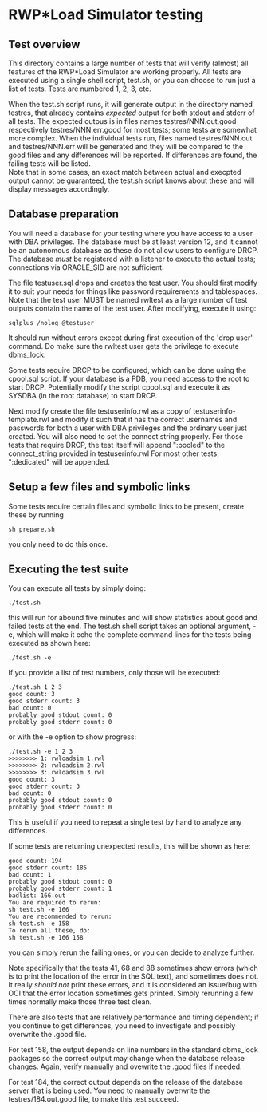 # RWP\*Load Simulator testing

## Test overview

This directory contains a large number of tests that will verify (almost) all features of
the RWP\*Load Simulator are working properly.
All tests are executed using a single shell script, test.sh, or you can choose to run
just a list of tests.
Tests are numbered 1, 2, 3, etc.

When the test.sh script runs, it will generate output in the directory named testres, that
already contains _expected_ output for both stdout and stderr of all tests.
The expected outpus is in files names testres/NNN.out.good respectively testres/NNN.err.good
for most tests; some tests are somewhat more complex.
When the individual tests run, files named testres/NNN.out and testres/NNN.err will be generated
and they will be compared to the good files and any differences will be reported.
If differences are found, the failing tests will be listed.  
Note that in some cases, an exact match between actual and execpted output cannot be guaranteed,
the test.sh script knows about these and will display messages accordingly.

## Database preparation

You will need a database for your testing where you have access to a user with DBA privileges.
The database must be at least version 12, and it cannot be an autonomous database as these
do not allow users to configure DRCP.
The database _must_ be registered with a listener to execute the actual tests;
connections via ORACLE_SID are not sufficient.

The file testuser.sql drops and creates the test user.
You should first modify it to suit your needs for things like password requirements
and tablespaces.
Note that the test user MUST be named rwltest
as a large number of test outputs contain the name of the test user.
After modifying, execute it using:

```
sqlplus /nolog @testuser
```

It should run without errors except during first execution of the 'drop user' command.
Do make sure the rwltest user gets the privilege to execute dbms_lock.

Some tests require DRCP to be configured, which can be done using the cpool.sql script.
If your database is a PDB, you need access to the root to start DRCP.
Potentially modify the script cpool.sql and execute it as SYSDBA (in the root
database) to start DRCP.

Next modify create the file testuserinfo.rwl as a copy of testuserinfo-template.rwl
and modify it such that it has the correct usernames and
passwords for both a user with DBA privileges and the ordinary user just created.
You will also need to set the connect string properly.
For those tests that require DRCP, the test itself will append ":pooled" to the connect_string
provided in testuserinfo.rwl
For most other tests, ":dedicated" will be appended.

## Setup a few files and symbolic links

Some tests require certain files and symbolic links to be present, create these by running

```
sh prepare.sh
```

you only need to do this once.

## Executing the test suite

You can execute all tests by simply doing:

```
./test.sh
```

this will run for abound five minutes and will show statistics about good and failed tests at the end.
The test.sh shell script takes an optional argument, -e, which will make it echo the complete
command lines for the tests being executed as shown here:


```
./test.sh -e
```

If you provide a list of test numbers, only those will be executed:

```
./test.sh 1 2 3
good count: 3
good stderr count: 3
bad count: 0
probably good stdout count: 0
probably good stderr count: 0
```

or with the -e option to show progress:

```
./test.sh -e 1 2 3
>>>>>>>> 1: rwloadsim 1.rwl
>>>>>>>> 2: rwloadsim 2.rwl
>>>>>>>> 3: rwloadsim 3.rwl
good count: 3
good stderr count: 3
bad count: 0
probably good stdout count: 0
probably good stderr count: 0
```

This is useful if you need to repeat a single test by hand to analyze any differences.

If some tests are returning unexpected results, this will be shown as here:

```
good count: 194
good stderr count: 185
bad count: 1
probably good stdout count: 0
probably good stderr count: 1
badlist: 166.out
You are required to rerun:
sh test.sh -e 166
You are recommended to rerun:
sh test.sh -e 158
To rerun all these, do:
sh test.sh -e 166 158
```

you can simply rerun the failing ones, or you can decide to analyze further.

Note specifically that the tests 41, 68 and 88 sometimes show errors (which is to print
the location of the error in the SQL text), and sometimes does not. 
It really _should not_ print these errors, and it is considered an issue/bug with OCI
that the error location sometimes gets printed.
Simply rerunning a few times normally make those three test clean.

There are also tests that are relatively performance and timing dependent; if you continue
to get differences, you need to investigate and possibly overwrite the .good file.

For test 158, the output depends on line numbers in the standard dbms_lock packages
so the correct output may change when the database release changes.
Again, verify manually and ovewrite the .good files if needed.

For test 184, the correct output depends on the release of the database
server that is being used.
You need to manually overwrite the testres/184.out.good file, to make this test succeed.

